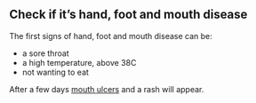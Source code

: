 ## Check if it’s hand, foot and mouth disease

The first signs of hand, foot and mouth disease can be:

- a sore throat
- a high temperature, above 38C
- not wanting to eat

After a few days [mouth ulcers](/conditions/mouth-ulcers) and a rash will appear.
